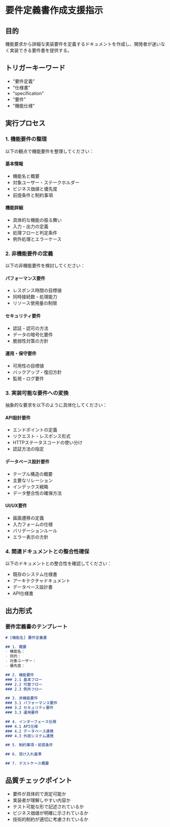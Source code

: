 # 要件定義書作成支援指示

## 目的
機能要求から詳細な実装要件を定義するドキュメントを作成し、開発者が迷いなく実装できる要件書を提供する。

## トリガーキーワード
- "要件定義"
- "仕様書"
- "specification"
- "要件"
- "機能仕様"

## 実行プロセス

### 1. 機能要件の整理
以下の観点で機能要件を整理してください：

#### 基本情報
- 機能名と概要
- 対象ユーザー・ステークホルダー
- ビジネス価値と優先度
- 前提条件と制約事項

#### 機能詳細
- 具体的な機能の振る舞い
- 入力・出力の定義
- 処理フローと判定条件
- 例外処理とエラーケース

### 2. 非機能要件の定義
以下の非機能要件を検討してください：

#### パフォーマンス要件
- レスポンス時間の目標値
- 同時接続数・処理能力
- リソース使用量の制限

#### セキュリティ要件
- 認証・認可の方法
- データの暗号化要件
- 脆弱性対策の方針

#### 運用・保守要件
- 可用性の目標値
- バックアップ・復旧方針
- 監視・ログ要件

### 3. 実装可能な要件への変換
抽象的な要求を以下のように具体化してください：

#### API設計要件
- エンドポイントの定義
- リクエスト・レスポンス形式
- HTTPステータスコードの使い分け
- 認証方法の指定

#### データベース設計要件
- テーブル構造の概要
- 主要なリレーション
- インデックス戦略
- データ整合性の確保方法

#### UI/UX要件
- 画面遷移の定義
- 入力フォームの仕様
- バリデーションルール
- エラー表示の方針

### 4. 関連ドキュメントとの整合性確保
以下のドキュメントとの整合性を確認してください：
- 既存のシステム仕様書
- アーキテクチャドキュメント
- データベース設計書
- API仕様書

## 出力形式

### 要件定義書のテンプレート
```markdown
# [機能名] 要件定義書

## 1. 概要
- 機能名：
- 目的：
- 対象ユーザー：
- 優先度：

## 2. 機能要件
### 2.1 基本フロー
### 2.2 代替フロー
### 2.3 例外フロー

## 3. 非機能要件
### 3.1 パフォーマンス要件
### 3.2 セキュリティ要件
### 3.3 運用要件

## 4. インターフェース仕様
### 4.1 API仕様
### 4.2 データベース連携
### 4.3 外部システム連携

## 5. 制約事項・前提条件

## 6. 受け入れ基準

## 7. テストケース概要
```

## 品質チェックポイント
- 要件が具体的で測定可能か
- 実装者が理解しやすい内容か
- テスト可能な形で記述されているか
- ビジネス価値が明確に示されているか
- 技術的制約が適切に考慮されているか
